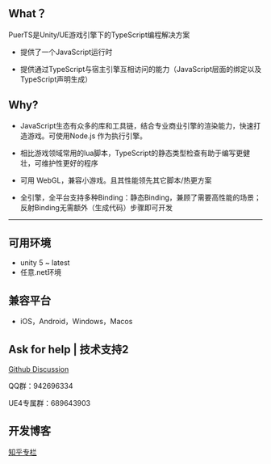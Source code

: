 ## What？
PuerTS是Unity/UE游戏引擎下的TypeScript编程解决方案

* 提供了一个JavaScript运行时

* 提供通过TypeScript与宿主引擎互相访问的能力（JavaScript层面的绑定以及TypeScript声明生成）
 

## Why?

* JavaScript生态有众多的库和工具链，结合专业商业引擎的渲染能力，快速打造游戏。可使用Node.js 作为执行引擎。

* 相比游戏领域常用的lua脚本，TypeScript的静态类型检查有助于编写更健壮，可维护性更好的程序

* 可用 WebGL，兼容小游戏。且其性能领先其它脚本/热更方案

* 全引擎，全平台支持多种Binding：静态Binding，兼顾了需要高性能的场景；反射Binding无需额外（生成代码）步骤即可开发

---

## 可用环境

* unity 5 ~ latest
* 任意.net环境

## 兼容平台

* iOS，Android，Windows，Macos

## Ask for help | 技术支持2

[Github Discussion](https://github.com/Tencent/puerts/discussions)

QQ群：942696334

UE4专属群：689643903

## 开发博客
[知乎专栏](https://www.zhihu.com/column/c_1355534112468402176)
